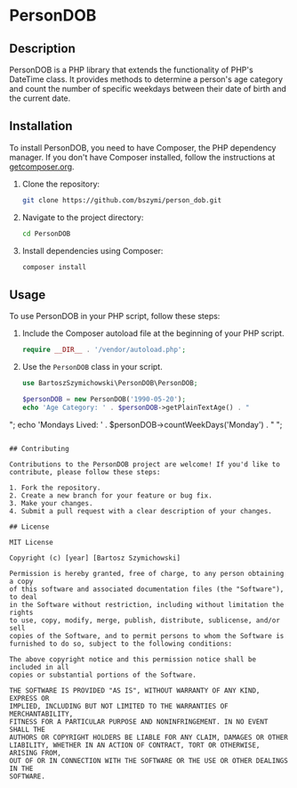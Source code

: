 
# PersonDOB

## Description
PersonDOB is a PHP library that extends the functionality of PHP's DateTime class. It provides methods to determine a person's age category and count the number of specific weekdays between their date of birth and the current date.

## Installation

To install PersonDOB, you need to have Composer, the PHP dependency manager. If you don't have Composer installed, follow the instructions at [getcomposer.org](https://getcomposer.org/).

1. Clone the repository:
   ```bash
   git clone https://github.com/bszymi/person_dob.git
   ```
2. Navigate to the project directory:
   ```bash
   cd PersonDOB
   ```
3. Install dependencies using Composer:
   ```bash
   composer install
   ```

## Usage

To use PersonDOB in your PHP script, follow these steps:

1. Include the Composer autoload file at the beginning of your PHP script.
   ```php
   require __DIR__ . '/vendor/autoload.php';
   ```

2. Use the `PersonDOB` class in your script.
   ```php
   use BartoszSzymichowski\PersonDOB\PersonDOB;

   $personDOB = new PersonDOB('1990-05-20');
   echo 'Age Category: ' . $personDOB->getPlainTextAge() . "
";
   echo 'Mondays Lived: ' . $personDOB->countWeekDays('Monday') . "
";
   ```

## Contributing

Contributions to the PersonDOB project are welcome! If you'd like to contribute, please follow these steps:

1. Fork the repository.
2. Create a new branch for your feature or bug fix.
3. Make your changes.
4. Submit a pull request with a clear description of your changes.

## License

MIT License

Copyright (c) [year] [Bartosz Szymichowski]

Permission is hereby granted, free of charge, to any person obtaining a copy
of this software and associated documentation files (the "Software"), to deal
in the Software without restriction, including without limitation the rights
to use, copy, modify, merge, publish, distribute, sublicense, and/or sell
copies of the Software, and to permit persons to whom the Software is
furnished to do so, subject to the following conditions:

The above copyright notice and this permission notice shall be included in all
copies or substantial portions of the Software.

THE SOFTWARE IS PROVIDED "AS IS", WITHOUT WARRANTY OF ANY KIND, EXPRESS OR
IMPLIED, INCLUDING BUT NOT LIMITED TO THE WARRANTIES OF MERCHANTABILITY,
FITNESS FOR A PARTICULAR PURPOSE AND NONINFRINGEMENT. IN NO EVENT SHALL THE
AUTHORS OR COPYRIGHT HOLDERS BE LIABLE FOR ANY CLAIM, DAMAGES OR OTHER
LIABILITY, WHETHER IN AN ACTION OF CONTRACT, TORT OR OTHERWISE, ARISING FROM,
OUT OF OR IN CONNECTION WITH THE SOFTWARE OR THE USE OR OTHER DEALINGS IN THE
SOFTWARE.
